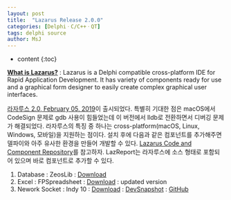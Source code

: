 ```yaml
---
layout: post
title:  "Lazarus Release 2.0.0"
categories: [DelphiㆍC/C++ㆍQT]
tags: delphi source
author: MsJ
---
```


* content
{:toc}

[**What is Lazarus?**](https://www.lazarus-ide.org/index.php?page=about) : Lazarus is a Delphi compatible cross-platform IDE for Rapid Application Development. It has variety of components ready for use and a graphical form designer to easily create complex graphical user interfaces.

[라자루스 2.0, February 05, 2019](http://wiki.lazarus.freepascal.org/Lazarus_2.0.0_release_notes)이 출시되었다. 특별히 기대한 점은 macOS에서 CodeSign 문제로 gdb 사용이 힘들었는데 이 버전에서 lldb로 전환하면서 디버깅 문제가 해결되었다. 라자루스의 특징 중 하나는 cross-platform(macOS, Linux, Windows, 모바일)을 지원하는 점이다. 설치 후에 다음과 같은 컴포넌트를 추가해주면 델파이와 아주 유사한 환경을 만들어 개발할 수 있다. [Lazarus Code and Component Repository](https://sourceforge.net/projects/lazarus-ccr/files/)를 참고하자. LazReport는 라자루스에 소스 형태로 포함되어 있으며 바로 컴포넌트로 추가할 수 있다.

1. Database : ZeosLib : [Download](http://zeoslib.sourceforge.net/)
2. Excel : FPSpreadsheet : [Download](https://sourceforge.net/projects/lazarus-ccr/files/FPSpreadsheet/) : updated version
3. Nework Socket : Indy 10 : [Download](https://indy.fulgan.com/) : [DevSnapshot](http://ww2.indyproject.org/Sockets/Download/DevSnapshot.EN.aspx) : [GitHub](https://github.com/Fulgan/Indy)
